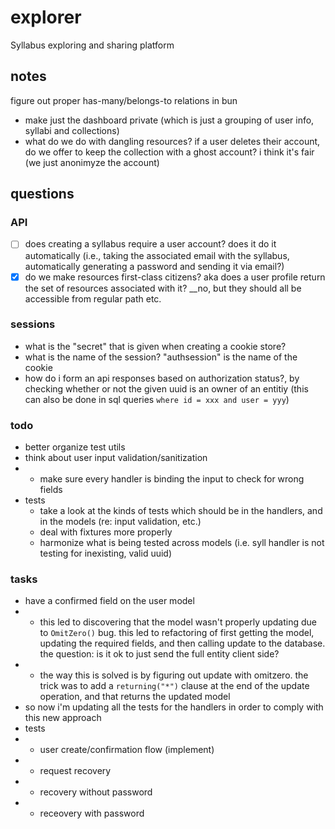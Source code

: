 # explorer

Syllabus exploring and sharing platform

## notes

figure out proper has-many/belongs-to relations in bun

- make just the dashboard private (which is just a grouping of user info, syllabi and collections)
- what do we do with dangling resources? if a user deletes their account, do we offer to keep the collection with a ghost account? i think it's fair (we just anonimyze the account)

## questions

### API
- [ ] does creating a syllabus require a user account? does it do it automatically (i.e., taking the associated email with the syllabus, automatically generating a password and sending it via email?)
- [x] do we make resources first-class citizens? aka does a user profile return the set of resources associated with it? __no, but they should all be accessible from regular path etc.

### sessions

- what is the "secret" that is given when creating a cookie store?
- what is the name of the session? "authsession" is the name of the cookie
- how do i form an api responses based on authorization status?, by checking whether or not the given uuid is an owner of an entitiy (this can also be done in sql queries `where id = xxx and user = yyy`)

### todo

- better organize test utils
- think about user input validation/sanitization
- - make sure every handler is binding the input to check for wrong fields
- tests
    - take a look at the kinds of tests which should be in the handlers, and in the models (re: input validation, etc.)
    - deal with fixtures more properly
    - harmonize what is being tested across models (i.e. syll handler is not testing for inexisting, valid uuid)


### tasks

- have a confirmed field on the user model
- -  this led to discovering that the model wasn't properly updating due to `OmitZero()` bug. this led to refactoring of first getting the model, updating the required fields, and then calling update to the database. the question: is it ok to just send the full entity client side?
- - the way this is solved is by figuring out update with omitzero. the trick was to add a `returning("*")` clause at the end of the update operation, and that returns the updated model
- so now i'm updating all the tests for the handlers in order to comply with this new approach
- tests
- - user create/confirmation flow (implement)
- - request recovery
- - recovery without password
- - receovery with password